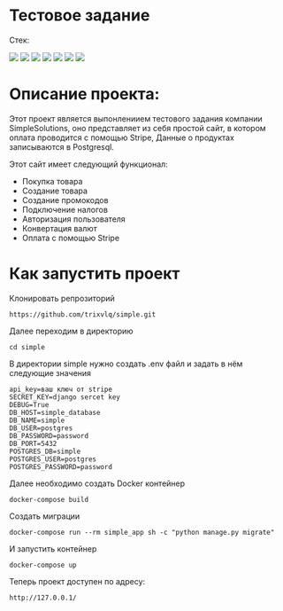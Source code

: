 # Тестовое задание

Стек:

<img src="https://img.shields.io/badge/Python-4169E1?style=for-the-badge"/> <img src="https://img.shields.io/badge/Django-008000?style=for-the-badge"/> <img src="https://img.shields.io/badge/DRF-800000?style=for-the-badge"/> <img src="https://img.shields.io/badge/Docker-00BFFF?style=for-the-badge"/> <img src="https://img.shields.io/badge/PostgreSQL-87CEEB?style=for-the-badge"/> <img src = "https://img.shields.io/badge/Bootstrap-563D7C?style=for-the-badge&logo=bootstrap&logoColor=white"> <img src = "https://img.shields.io/badge/Stripe-626CD9?style=for-the-badge&logo=Stripe&logoColor=white">
# Описание проекта:
Этот проект является выпонлениием тестового задания компании SimpleSolutions, оно представляет из себя простой сайт, в котором оплата проводится с помощью Stripe, Данные о продуктах записываются в Postgresql.

Этот сайт имеет следующий функционал:

- Покупка товара
- Создание товара
- Создание промокодов
- Подключение налогов
- Авторизация пользователя
- Конвертация валют
- Оплата с помощью Stripe

# Как запустить проект

Клонировать репрозиторий

```
https://github.com/trixvlq/simple.git
```
Далее переходим в директорию
```
cd simple
```
В директории simple нужно создать .env файл и задать в нём следующие значения
```
api_key=ваш ключ от stripe
SECRET_KEY=django sercet key
DEBUG=True
DB_HOST=simple_database
DB_NAME=simple
DB_USER=postgres
DB_PASSWORD=password
DB_PORT=5432
POSTGRES_DB=simple
POSTGRES_USER=postgres
POSTGRES_PASSWORD=password
```
Далее необходимо создать Docker контейнер
```
docker-compose build
```
Создать миграции
```
docker-compose run --rm simple_app sh -c "python manage.py migrate"
```
И запустить контейнер
```
docker-compose up
```
Теперь проект доступен по адресу:
```
http://127.0.0.1/
```
